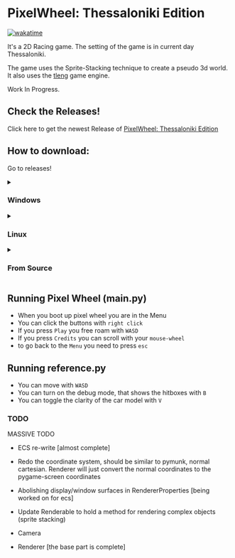 # PixelWheel: Thessaloniki Edition

[![wakatime](https://wakatime.com/badge/user/018c54ba-f9f5-426e-9733-6deb502d647d/project/018df578-cfd3-4184-a4cc-c07e8a85718c.svg)](https://wakatime.com/badge/user/018c54ba-f9f5-426e-9733-6deb502d647d/project/018df578-cfd3-4184-a4cc-c07e8a85718c)

It's a 2D Racing game. The setting of the game is in current day Thessaloniki.

The game uses the Sprite-Stacking technique to create a pseudo 3d world. It also uses the [tleng](https://github.com/tl-ecosystem/tleng) game engine.

Work In Progress.

## Check the Releases!

Click here to get the newest Release of [PixelWheel: Thessaloniki Edition](https://github.com/Omada-Plhroforikis-17o-GEL-13o-GYM/pixel-wheel/releases)

## How to download:

Go to releases!
<details>
<summary><h3>Windows</h3></summary>
 
 - Install the `.zip` file
 - Extract the `.zip` file to a folder of your liking
 - Double click the `.exe` file. 
 
</details>


<details>
<summary><h3>Linux</h3></summary>

  - Using Wine:
    - Ensure that you have wine installed.
    - Follow Windows How-To.

 - Linux binaries:
    - Install the `pixel-wheel-linux.tar.gz` 
    - Extract the contents of `pixel-wheel-linux.tar.gz`
    - Double click on the `pixel-wheel` file
</details>

<details>
<summary><h3>From Source</h3></summary>
 
- Clone the games repository locally. And clone the Tleng Game engine Locally
    ``` bash
    $ git clone https://www.github.com/Omada-Plhroforikis-17o-GEL-13o-GYM/pixel-wheel.git
    $ git clone https://www.github.com/tl-ecosystem/tleng.git
    ```    
- Create a symbolic link inside pixel-wheel from the tleng repo:
    ```bash
    $ ln -r -s ./tleng/tleng2 ./pixel-wheel/src
    ```
- Change to the game directory
    ``` bash
    $ cd pixel-wheel
    ```
- Create a virtual python enviroment and then activate it:
    ```bash
    $ python -m venv venv
    ```
    - linux
    ```bash
    $ source ./venv/bin/activate
    ```
    - Windows
    ```bash
    $ .\venv\Scripts\Activate.ps1
    ```
- Download the requirements:

    Using pip:
    ```bash
    $ pip install -r requirements.txt
    ```
    Using your package manager manually (apt, dnf, pacman ...):
    ```bash
    $ sudo 'your-package-manager' install pygame3-'your-package'
    ```
- Run the game.
    ```bash
    $ python main.py
    ```
    
</details>

## Running Pixel Wheel (main.py) 
- When you boot up pixel wheel you are in the Menu
- You can click the buttons with `right click`
- If you press `Play` you free roam with `WASD`
- If you press `Credits` you can scroll with your `mouse-wheel`
- to go back to the `Menu` you need to press `esc` 

## Running reference.py
- You can move with `WASD` 
- You can turn on the debug mode, that shows the hitboxes with `B`
- You can toggle the clarity of the car model with `V` 

### TODO

MASSIVE TODO
- ECS re-write [almost complete]

- Redo the coordinate system, should be similar to pymunk, normal cartesian. Renderer will just convert the normal coordinates to the pygame-screen coordinates

- Abolishing display/window surfaces in RendererProperties [being worked on for ecs] 
- Update Renderable to hold a method for rendering complex objects (sprite stacking)
- Camera
- Renderer [the base part is complete]
